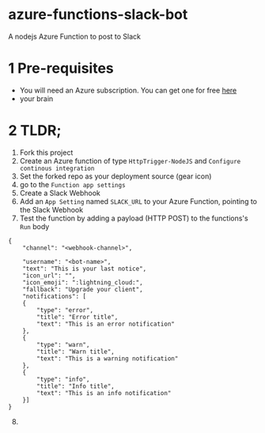 # azure-functions-slack-bot
A nodejs Azure Function to post to Slack

# 1 Pre-requisites

- You will need an Azure subscription. You can get one for free [here](https://azure.microsoft.com/en-us/free/)
- your brain

# 2 TLDR;

1. Fork this project
2. Create an Azure function of type `HttpTrigger-NodeJS` and `Configure continous integration`
3. Set the forked repo as your deployment source (gear icon)
4. go to the `Function app settings`
5. Create a Slack Webhook
6. Add an `App Setting` named `SLACK_URL` to your Azure Function, pointing to the Slack Webhook
7. Test the function by adding a payload (HTTP POST) to the functions's `Run` body
```
{
    "channel": "<webhook-channel>",

    "username": "<bot-name>",
    "text": "This is your last notice",
    "icon_url": "",
    "icon_emoji": ":lightning_cloud:",
    "fallback": "Upgrade your client",
    "notifications": [
    {
        "type": "error",
        "title": "Error title",
        "text": "This is an error notification"
    },
    {
        "type": "warn",
        "title": "Warn title",
        "text": "This is a warning notification"
    },
    {
        "type": "info",
        "title": "Info title",
        "text": "This is an info notification"
    }]
}
```
8.
